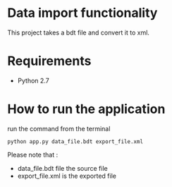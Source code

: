 # Data import functionality
This project takes a bdt file and convert it to xml.

# Requirements
* Python 2.7

# How to run the application

run the command from the terminal 
```
python app.py data_file.bdt export_file.xml
```

Please note that :
* data_file.bdt file the source file
* export_file.xml is the exported file